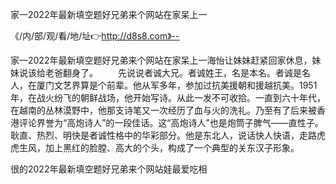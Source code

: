 家一2022年最新填空题好兄弟来个网站在家呆上一

《/内/部/观/看/地/址👉http://d8s8.com》--

家一2022年最新填空题好兄弟来个网站在家呆上一海怡让妹妹赶紧回家休息，妹妹说该给老爸翻身了。
　　先说说者诚大兄。者诚姓王，名是本名。者诚是名人，在厦门文艺界算是个前辈。他从军多年，参加过抗美援朝和援越抗美。1951年，在战火纷飞的朝鲜战场，他开始写诗。从此一发不可收拾。一直到六十年代，在越南的丛林漠野中，他那支诗笔又一次经历了血与火的洗礼。乃至有了后来被香港评论界誉为“高炮诗人”的一段佳话。这“高炮诗人”也是炮筒子脾气——直性子。耿直、热烈、明快是者诚性格中的华彩部分。他是东北人，说话快人快语，走路虎虎生风，加上黑红的脸膛、高大的个头，构成了一个典型的关东汉子形象。





很的2022年最新填空题好兄弟来个网站娃最爱吃相
